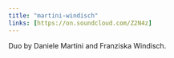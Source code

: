 ```yaml
---
title: "martini-windisch"
links: [https://on.soundcloud.com/Z2N4z]
---
```

Duo by Daniele Martini and Franziska Windisch.
